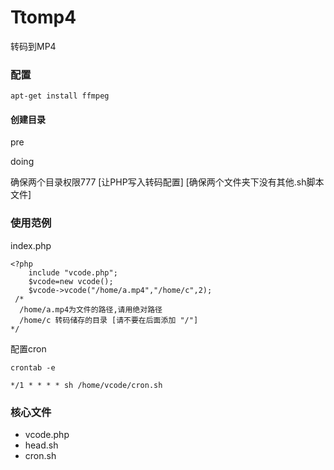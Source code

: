 # Ttomp4
转码到MP4

### 配置

```
apt-get install ffmpeg
```
#### 创建目录

pre

doing

确保两个目录权限777 [让PHP写入转码配置]
[确保两个文件夹下没有其他.sh脚本文件]

### 使用范例

index.php

```
<?php
	include "vcode.php";
	$vcode=new vcode();
	$vcode->vcode("/home/a.mp4","/home/c",2);
 /*
  /home/a.mp4为文件的路径,请用绝对路径
  /home/c 转码储存的目录 [请不要在后面添加 "/"]
*/
```

配置cron
```
crontab -e
```
```
*/1 * * * * sh /home/vcode/cron.sh 
```

### 核心文件

* vcode.php
* head.sh
* cron.sh


